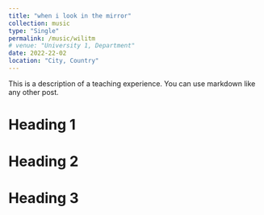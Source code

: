 ```yaml
---
title: "when i look in the mirror"
collection: music
type: "Single"
permalink: /music/wilitm
# venue: "University 1, Department"
date: 2022-22-02
location: "City, Country"
---
```


This is a description of a teaching experience. You can use markdown like any other post.

# Heading 1

# Heading 2

# Heading 3

